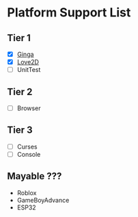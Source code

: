 Platform Support List
=====================

Tier 1
------

 - [X] [Ginga](https://github.com/TeleMidia/ginga)
 - [X] [Love2D](https://github.com/love2d/love)
 - [ ] UnitTest

Tier 2
------

 - [ ] Browser

Tier 3
------

 - [ ] Curses
 - [ ] Console

Mayable ???
---

 - Roblox
 - GameBoyAdvance
 - ESP32
